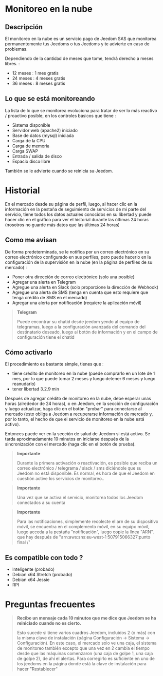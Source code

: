 # Monitoreo en la nube

## Descripción

El monitoreo en la nube es un servicio pago de Jeedom SAS que monitorea permanentemente tus Jeedoms o tus Jeedoms y te advierte en caso de problemas.

Dependiendo de la cantidad de meses que tome, tendrá derecho a meses libres. : 

- 12 meses : 1 mes gratis
- 24 meses : 4 meses gratis
- 36 meses : 8 meses gratis

## Lo que se está monitoreando

La lista de lo que se monitorea evoluciona para tratar de ser lo más reactivo / proactivo posible, en los controles básicos que tiene : 

- Sistema disponible
- Servidor web (apache2) iniciado
- Base de datos (mysql) iniciada
- Carga de la CPU
- Carga de memoria
- Carga SWAP
- Entrada / salida de disco
- Espacio disco libre

También se le advierte cuando se reinicia su Jeedom.

# Historial

En el mercado desde su página de perfil, luego, al hacer clic en la información en la pestaña de seguimiento de servicios de mi parte del servicio, tiene todos los datos actuales conocidos en su libertad y puede hacer clic en el gráfico para ver el historial durante las últimas 24 horas (nosotros no guarde más datos que las últimas 24 horas)

## Como me avisan

De forma predeterminada, se le notifica por un correo electrónico en su correo electrónico configurado en sus perfiles, pero puede hacerlo en la configuración de la supervisión en la nube (en la página de perfiles de su mercado) : 

- Poner otra dirección de correo electrónico (solo una posible)
- Agregar una alerta en Telegram
- Agregue una alerta en Slack (solo proporcione la dirección de Webhook)
- Agregue una alerta de SMS (tenga en cuenta que esto requiere que tenga crédito de SMS en el mercado)
- Agregar una alerta por notificación (requiere la aplicación móvil) 

> **Telegram**
>
> Puede encontrar su chatid desde jeedom yendo al equipo de telegramas, luego a la configuración avanzada del comando del destinatario deseado, luego al botón de información y en el campo de configuración tiene el chatid

## Cómo activarlo

El procedimiento es bastante simple, tienes que : 

- tiene crédito de monitoreo en la nube (puede comprarlo en un lote de 1 mes, por lo que puede tomar 2 meses y luego detener 6 meses y luego reanudarlo)
- tener libertad 3.2.9 min

Después de agregar crédito de monitoreo en la nube, debe esperar unas horas (alrededor de 24 horas), o en Jeedom, en la sección de configuración y luego actualizar, haga clic en el botón "probar" para conectarse al mercado (esto obliga a Jeedom a recuperarse información de mercado y, por lo tanto, el hecho de que el servicio de monitoreo en la nube está activo).

Entonces puede ver en la sección de salud de Jeedom si está activo. Se tarda aproximadamente 10 minutos en iniciarse después de la sincronización con el mercado (haga clic en el botón de prueba).

>**Importante**
>
>Durante la primera activación o reactivación, es posible que reciba un correo electrónico / telegrama / slack / sms diciéndole que su Jeedom no está disponible. Es normal, es hora de que el Jeedom en cuestión active los servicios de monitoreo..

>**Importante**
>
> Una vez que se activa el servicio, monitorea todos los Jeedom conectados a su cuenta

>**Importante**
>
> Para las notificaciones, simplemente recolecte el arn de su dispositivo móvil, se encuentra en el complemento móvil, en su equipo móvil, luego acceda a la pestaña "notificación", luego copie la línea "ARN". que hay después de "arn:aws:sns:eu-west-1:507915066327:punto final /"

## Es compatible con todo ?

- Inteligente (probado)
- Debian x64 Stretch (probado)
- Debian x64 Jessie
- RPI

# Preguntas frecuentes

>**Recibo un mensaje cada 10 minutos que me dice que Jeedom se ha reiniciado cuando no es cierto.**
>
>Esto sucede si tiene varios cuadros Jeedom, incluidos 2 (o más) con la misma clave de instalación (página Configuración -> Sistema -> Configuración). En este caso, el mercado solo ve una caja, el sistema de monitoreo también excepto que una vez en 2 cambia el tiempo desde que las máquinas comenzaron (una caja de golpe 1, una caja de golpe 2), de ahí el alertas. Para corregirlo es suficiente en uno de los jeedoms en la página donde está la clave de instalación para hacer "Restablecer"
